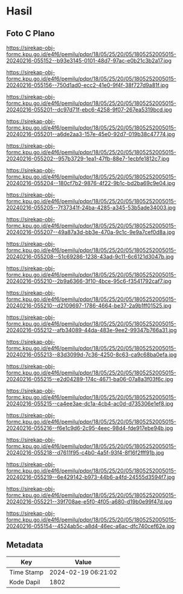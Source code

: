 # Hasil

## Foto C Plano

https://sirekap-obj-formc.kpu.go.id/e4f6/pemilu/pdpr/18/05/25/20/05/1805252005015-20240216-055152--b93e3145-0101-48d7-97ac-e0b21c3b2a17.jpg

https://sirekap-obj-formc.kpu.go.id/e4f6/pemilu/pdpr/18/05/25/20/05/1805252005015-20240216-055156--750d1ad0-ecc2-41e0-9f4f-38f727d9a81f.jpg

https://sirekap-obj-formc.kpu.go.id/e4f6/pemilu/pdpr/18/05/25/20/05/1805252005015-20240216-055201--dc97d71f-ebc6-4258-9f07-267ea5319bcd.jpg

https://sirekap-obj-formc.kpu.go.id/e4f6/pemilu/pdpr/18/05/25/20/05/1805252005015-20240216-055201--a6de2aa3-157e-45e0-92d7-019b38c47774.jpg

https://sirekap-obj-formc.kpu.go.id/e4f6/pemilu/pdpr/18/05/25/20/05/1805252005015-20240216-055202--957b3729-1ea1-47fb-88e7-1ecbfe1812c7.jpg

https://sirekap-obj-formc.kpu.go.id/e4f6/pemilu/pdpr/18/05/25/20/05/1805252005015-20240216-055204--180cf7b2-9876-4f22-9b1c-bd2ba69c9e04.jpg

https://sirekap-obj-formc.kpu.go.id/e4f6/pemilu/pdpr/18/05/25/20/05/1805252005015-20240216-055205--7f37341f-24ba-4285-a345-53b5ade34003.jpg

https://sirekap-obj-formc.kpu.go.id/e4f6/pemilu/pdpr/18/05/25/20/05/1805252005015-20240216-055207--49a87a3d-bb3e-470a-9c1c-9e9a7cef0d8a.jpg

https://sirekap-obj-formc.kpu.go.id/e4f6/pemilu/pdpr/18/05/25/20/05/1805252005015-20240216-055208--51c69286-1238-43ad-9c11-6c6121d3047b.jpg

https://sirekap-obj-formc.kpu.go.id/e4f6/pemilu/pdpr/18/05/25/20/05/1805252005015-20240216-055210--2b9a6366-3f10-4bce-95c6-f3541792caf7.jpg

https://sirekap-obj-formc.kpu.go.id/e4f6/pemilu/pdpr/18/05/25/20/05/1805252005015-20240216-055210--d2109697-1786-4664-be37-2a9b1ff01525.jpg

https://sirekap-obj-formc.kpu.go.id/e4f6/pemilu/pdpr/18/05/25/20/05/1805252005015-20240216-055212--afb34089-44da-483e-9ee2-99347b766a31.jpg

https://sirekap-obj-formc.kpu.go.id/e4f6/pemilu/pdpr/18/05/25/20/05/1805252005015-20240216-055213--83d3099d-7c36-4250-8c63-ca9c68ba0efa.jpg

https://sirekap-obj-formc.kpu.go.id/e4f6/pemilu/pdpr/18/05/25/20/05/1805252005015-20240216-055215--e2d04289-174c-4671-ba06-07a8a3f03f6c.jpg

https://sirekap-obj-formc.kpu.go.id/e4f6/pemilu/pdpr/18/05/25/20/05/1805252005015-20240216-055215--ca4ee3ae-dc1a-4cb4-ac0d-d735306e1ef8.jpg

https://sirekap-obj-formc.kpu.go.id/e4f6/pemilu/pdpr/18/05/25/20/05/1805252005015-20240216-055216--f6e1c9d6-2c95-4eec-98d4-fde917ebe94b.jpg

https://sirekap-obj-formc.kpu.go.id/e4f6/pemilu/pdpr/18/05/25/20/05/1805252005015-20240216-055218--d7611f95-c4b0-4a5f-93f4-8f16f2fff91b.jpg

https://sirekap-obj-formc.kpu.go.id/e4f6/pemilu/pdpr/18/05/25/20/05/1805252005015-20240216-055219--6e429142-b973-44b6-a4fd-24555d3594f7.jpg

https://sirekap-obj-formc.kpu.go.id/e4f6/pemilu/pdpr/18/05/25/20/05/1805252005015-20240216-055221--39f708ae-e5f0-4f05-a680-d19b0e99f47d.jpg

https://sirekap-obj-formc.kpu.go.id/e4f6/pemilu/pdpr/18/05/25/20/05/1805252005015-20240216-055154--4524ab5c-a8d4-46ec-a6ac-dfc740cef62e.jpg


## Metadata

| Key        | Value               |
| ---------- | ------------------- |
| Time Stamp | 2024-02-19 06:21:02 |
| Kode Dapil | 1802                |



